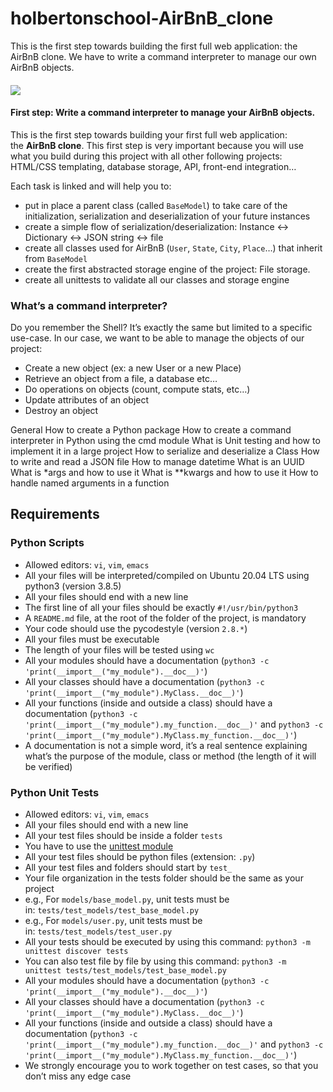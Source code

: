 # holbertonschool-AirBnB_clone
This is the first step towards building the first full web application: the AirBnB clone. We have to write a command interpreter to manage our own AirBnB objects.

<h4><img src="https://news.airbnb.com/wp-content/uploads/sites/4/2021/07/2014_July@2X.jpg?fit=616%2C616&resize=616%2C616"><br></h4>
<h4>First step: Write a command interpreter to manage your AirBnB objects.</h4>
<p>This is the first step towards building your first full web application: the&nbsp;<strong>AirBnB clone</strong>. This first step is very important because you will use what you build during this project with all other following projects: HTML/CSS templating, database storage, API, front-end integration&hellip;</p>
<p>Each task is linked and will help you to:</p>
<ul>
    <li>put in place a parent class (called&nbsp;<code>BaseModel</code>) to take care of the initialization, serialization and deserialization of your future instances</li>
    <li>create a simple flow of serialization/deserialization: Instance &lt;-&gt; Dictionary &lt;-&gt; JSON string &lt;-&gt; file</li>
    <li>create all classes used for AirBnB (<code>User</code>,&nbsp;<code>State</code>,&nbsp;<code>City</code>,&nbsp;<code>Place</code>&hellip;) that inherit from&nbsp;<code>BaseModel</code></li>
    <li>create the first abstracted storage engine of the project: File storage.</li>
    <li>create all unittests to validate all our classes and storage engine</li>
</ul>

<h3>What&rsquo;s a command interpreter?</h3>
<p>Do you remember the Shell? It&rsquo;s exactly the same but limited to a specific use-case. In our case, we want to be able to manage the objects of our project:</p>
<ul>
    <li>Create a new object (ex: a new User or a new Place)</li>
    <li>Retrieve an object from a file, a database etc&hellip;</li>
    <li>Do operations on objects (count, compute stats, etc&hellip;)</li>
    <li>Update attributes of an object</li>
    <li>Destroy an object</li>
</ul>
General
How to create a Python package
How to create a command interpreter in Python using the cmd module
What is Unit testing and how to implement it in a large project
How to serialize and deserialize a Class
How to write and read a JSON file
How to manage datetime
What is an UUID
What is *args and how to use it
What is **kwargs and how to use it
How to handle named arguments in a function

<h2>Requirements</h2>
<h3>Python Scripts</h3>
<ul>
    <li>Allowed editors:&nbsp;<code>vi</code>,&nbsp;<code>vim</code>,&nbsp;<code>emacs</code></li>
    <li>All your files will be interpreted/compiled on Ubuntu 20.04 LTS using python3 (version 3.8.5)</li>
    <li>All your files should end with a new line</li>
    <li>The first line of all your files should be exactly&nbsp;<code>#!/usr/bin/python3</code></li>
    <li>A&nbsp;<code>README.md</code> file, at the root of the folder of the project, is mandatory</li>
    <li>Your code should use the pycodestyle (version&nbsp;<code>2.8.*</code>)</li>
    <li>All your files must be executable</li>
    <li>The length of your files will be tested using&nbsp;<code>wc</code></li>
    <li>All your modules should have a documentation (<code>python3 -c &apos;print(__import__(&quot;my_module&quot;).__doc__)&apos;</code>)</li>
    <li>All your classes should have a documentation (<code>python3 -c &apos;print(__import__(&quot;my_module&quot;).MyClass.__doc__)&apos;</code>)</li>
    <li>All your functions (inside and outside a class) should have a documentation (<code>python3 -c &apos;print(__import__(&quot;my_module&quot;).my_function.__doc__)&apos;</code> and&nbsp;<code>python3 -c &apos;print(__import__(&quot;my_module&quot;).MyClass.my_function.__doc__)&apos;</code>)</li>
    <li>A documentation is not a simple word, it&rsquo;s a real sentence explaining what&rsquo;s the purpose of the module, class or method (the length of it will be verified)</li>
</ul>
<h3>Python Unit Tests</h3>
<ul>
    <li>Allowed editors:&nbsp;<code>vi</code>,&nbsp;<code>vim</code>,&nbsp;<code>emacs</code></li>
    <li>All your files should end with a new line</li>
    <li>All your test files should be inside a folder&nbsp;<code>tests</code></li>
    <li>You have to use the&nbsp;<a href="https://intranet.hbtn.io/rltoken/QX7d4D__xhOJIGIWZBp39g" target="_blank" title="unittest module">unittest module</a></li>
    <li>All your test files should be python files (extension:&nbsp;<code>.py</code>)</li>
    <li>All your test files and folders should start by&nbsp;<code>test_</code></li>
    <li>Your file organization in the tests folder should be the same as your project</li>
    <li>e.g., For&nbsp;<code>models/base_model.py</code>, unit tests must be in:&nbsp;<code>tests/test_models/test_base_model.py</code></li>
    <li>e.g., For&nbsp;<code>models/user.py</code>, unit tests must be in:&nbsp;<code>tests/test_models/test_user.py</code></li>
    <li>All your tests should be executed by using this command:&nbsp;<code>python3 -m unittest discover tests</code></li>
    <li>You can also test file by file by using this command:&nbsp;<code>python3 -m unittest tests/test_models/test_base_model.py</code></li>
    <li>All your modules should have a documentation (<code>python3 -c &apos;print(__import__(&quot;my_module&quot;).__doc__)&apos;</code>)</li>
    <li>All your classes should have a documentation (<code>python3 -c &apos;print(__import__(&quot;my_module&quot;).MyClass.__doc__)&apos;</code>)</li>
    <li>All your functions (inside and outside a class) should have a documentation (<code>python3 -c &apos;print(__import__(&quot;my_module&quot;).my_function.__doc__)&apos;</code> and&nbsp;<code>python3 -c &apos;print(__import__(&quot;my_module&quot;).MyClass.my_function.__doc__)&apos;</code>)</li>
    <li>We strongly encourage you to work together on test cases, so that you don&rsquo;t miss any edge case</li>
</ul>
